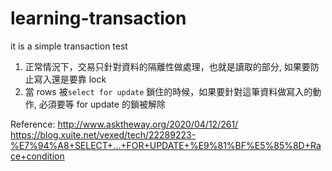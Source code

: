 # learning-transaction
it is a simple transaction test

1. 正常情況下，交易只針對資料的隔離性做處理，也就是讀取的部分, 如果要防止寫入還是要靠 lock 
2. 當 rows 被`select for update` 鎖住的時候，如果要針對這筆資料做寫入的動作, 必須要等 for update 的鎖被解除

Reference: 
http://www.asktheway.org/2020/04/12/261/
https://blog.xuite.net/vexed/tech/22289223-%E7%94%A8+SELECT+...+FOR+UPDATE+%E9%81%BF%E5%85%8D+Race+condition